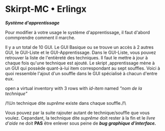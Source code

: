 # Skirpt-MC • Erlingx

*__Système d'apprentissage__*

Pour modifier à votre usage le système d'apprentissage, il faut d'abord commprendre comment il marche.

Il y a un total de 10 GUI. Le GUI Basique ou se trouve un accès à 2 autres GUI, le GUI-Liste et le GUI-Apprentissage. Dans le GUI-Liste, vous pouvez retrouver la liste de l'entièreté des techniques. Il faut le mettre à jour à chaque fois qu'une technique est ajouté. Le skript ,apprentissage mène à un GUI qui possède quant-à-lui item correspondant au sept souffles. Voici à quoi ressemble l'ajout d'un souffle dans le GUI spécialisé à chacun d'entre eux.

open a virtual inventory with 3 rows with *id-item* named *"nom de la technique"*

/!\Un technique dite *suprême* existe dans chaque souffle./!\

Vous pouvez par la suite rajouter autant de technique/souffle que vous voulez. Cepandant, la technique dite *suprême* doit rester à la fin et le *livre d'aide* ne doit **PAS** être enlever sous peine de ***bug graphique d'interface.***
